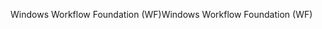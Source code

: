 <span data-ttu-id="305e9-101">Windows Workflow Foundation (WF)</span><span class="sxs-lookup"><span data-stu-id="305e9-101">Windows Workflow Foundation (WF)</span></span>